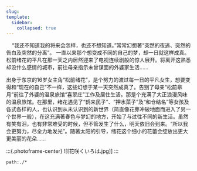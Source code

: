 ```yaml
---
slug:
template:
  sidebar:
    collapsed: true
---
```


&nbsp;&nbsp;&nbsp;&nbsp;“我还不知道我的将来会怎样，也还不想知道。”常常幻想著“突然的夜逃、突然的告白及突然的分离”。 一直以来那个想变成不同的自己的梦，却一日就这样成真。松前绪花的平凡在那一天之内居然迎来了电视连续剧般的惊人展开。将离开这熟悉却没什么感情的城市，前往母亲指示未曾谋面的外婆家生活……

出身于东京的16岁女主角“松前绪花”，是个努力的渡过每一日的平凡女生，想要变得和“现在的自己”不一样，这些幻想于某一天突然成真了。告别了母亲“松前皋月”前往了外婆的温泉旅馆“喜翠庄”工作及居住生活。那是个充满了大正浪漫风味的温泉旅馆。在那里，绪花遇见了“鹤来民子”、“押水菜子”及“和仓结名”等女孩及各式各样的人，也认识到从未认识到的新世界（简直像花芽冲破地面而进入了另一个世界一般），在这充满著春色与梦幻的地方，开始了与过往不同的新生活。虽然有笑有泪，也有非常难受的时候，但不管发生了什么，明天依旧会到来。“所以我会更努力，尽全力地发光”。随著太阳的引导，绪花这个细小的花蕾会绽放出更大更美丽的花朵……

:::{.photoframe-center}
![[花咲くいろは.jpg]]
:::

```query
path:./*
```
